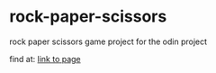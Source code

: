 # rock-paper-scissors
rock paper scissors game project for the odin project

find at: [link to page](https://martyfay12.github.io/rock-paper-scissors)
